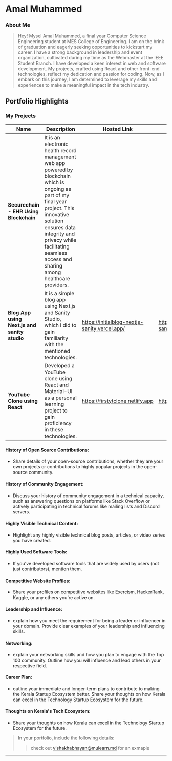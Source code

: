 # Amal Muhammed

### About Me

> Hey! Mysel Amal Muhammed, a final year Computer Science Engineering student at MES College of Engineering. I am on the brink of graduation and eagerly seeking opportunities to kickstart my career. I have a strong background in leadership and event organization, cultivated during my time as the Webmaster at the IEEE Student Branch. I have developed a keen interest in web and software development. My projects, crafted using React and other front-end technologies, reflect my dedication and passion for coding. Now, as I embark on this journey, I am determined to leverage my skills and experiences to make a meaningful impact in the tech industry.


## Portfolio Highlights

### My Projects

| Name                | Description                                                               | Hosted Link                              | Repo Link                                                      |
|---------------------|---------------------------------------------------------------------------|------------------------------------------|----------------------------------------------------------------|
| **Securechain - EHR Using Blockchain**  |   It is an electronic health record management web app powered by blockchain which is ongoing as part of my final year project. This innovative solution ensures data integrity and privacy while facilitating seamless access and sharing among healthcare providers.  |  |         |
| **Blog App using Next.js and sanity studio**  | It is a simple blog app using Next.js and Sanity Studio, which i did to gain familiarity with the mentioned technologies.  | https://initialblog-nextjs-sanity.vercel.app/    | https://github.com/amalmhd/blog-nextjs-sanity           |
| **YouTube Clone using React**  | Developed a YouTube clone using React and Material-UI as a personal learning project to gain proficiency in these technologies.  | https://firstytclone.netlify.app  | https://github.com/amalmhd/YouTubeClone |




#### History of Open Source Contributions:

- Share details of your open-source contributions, whether they are your own projects or contributions to highly popular projects in the open-source community.

#### History of Community Engagement:

-  Discuss your history of community engagement in a technical capacity, such as answering questions on platforms like Stack Overflow or actively participating in technical forums like mailing lists and Discord servers.

#### Highly Visible Technical Content:

- Highlight any highly visible technical blog posts, articles, or video series you have created.

#### Highly Used Software Tools:

- If you've developed software tools that are widely used by users (not just contributors), mention them.

#### Competitive Website Profiles:

- Share your profiles on competitive websites like Exercism, HackerRank, Kaggle, or any others you're active on.

#### Leadership and Influence:

- explain how you meet the requirement for being a leader or influencer in your domain. Provide clear examples of your leadership and influencing skills.

#### Networking:

- explain your networking skills and how you plan to engage with the Top 100 community. Outline how you will influence and lead others in your respective field.

#### Career Plan:

- outline your immediate and longer-term plans to contribute to making the Kerala Startup Ecosystem better. Share your thoughts on how Kerala can excel in the Technology Startup Ecosystem for the future.

#### Thoughts on Kerala's Tech Ecosystem:

- Share your thoughts on how Kerala can excel in the Technology Startup Ecosystem for the future.


> In your portfolio, include the following details:
>> check out [vishakhabhayan@mulearn.md](./profile/vishakhabhayan@mulearn.md) for an exmaple

---
